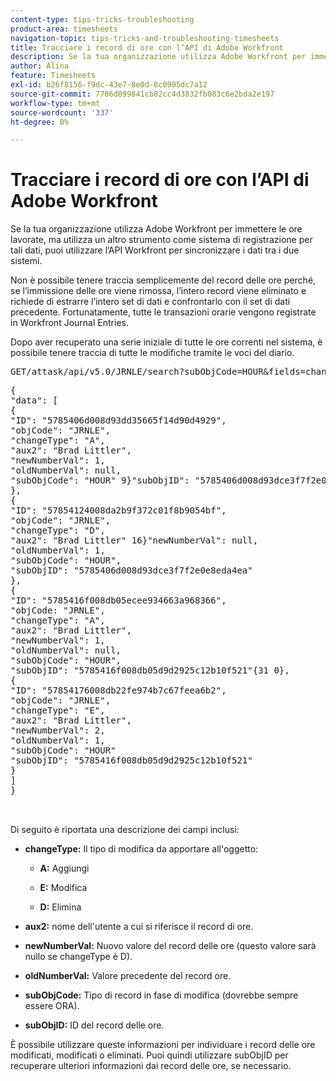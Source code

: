 ```yaml
---
content-type: tips-tricks-troubleshooting
product-area: timesheets
navigation-topic: tips-tricks-and-troubleshooting-timesheets
title: Tracciare i record di ore con l’API di Adobe Workfront
description: Se la tua organizzazione utilizza Adobe Workfront per immettere le ore lavorate, ma utilizza un altro strumento come sistema di registrazione per tali dati, puoi utilizzare l’API Workfront per sincronizzare i dati tra i due sistemi.
author: Alina
feature: Timesheets
exl-id: b26f8156-f9dc-43e7-8e0d-8c0905dc7a12
source-git-commit: 7786d899841cb82cc4d3832fb083c6e2bda2e197
workflow-type: tm+mt
source-wordcount: '337'
ht-degree: 0%

---
```


# Tracciare i record di ore con l’API di Adobe Workfront

Se la tua organizzazione utilizza Adobe Workfront per immettere le ore lavorate, ma utilizza un altro strumento come sistema di registrazione per tali dati, puoi utilizzare l’API Workfront per sincronizzare i dati tra i due sistemi.

Non è possibile tenere traccia semplicemente del record delle ore perché, se l’immissione delle ore viene rimossa, l’intero record viene eliminato e richiede di estrarre l’intero set di dati e confrontarlo con il set di dati precedente. Fortunatamente, tutte le transazioni orarie vengono registrate in Workfront Journal Entries.

Dopo aver recuperato una serie iniziale di tutte le ore correnti nel sistema, è possibile tenere traccia di tutte le modifiche tramite le voci del diario.
<pre>GET/attask/api/v5.0/JRNLE/search?subObjCode=HOUR&amp;fields=changeType,aux2,newNumberVal,oldNumberVal,subObjCode,subObjID</pre><pre>{<br>"data": [<br>{<br>"ID": "5785406d008d93dd35665f14d90d4929",<br>"objCode": "JRNLE",<br>"changeType": "A",<br>"aux2": "Brad Littler",<br>"newNumberVal": 1,<br>"oldNumberVal": null,<br>"subObjCode": "HOUR" 9}"subObjID": "5785406d008d93dce3f7f2e0e8eda4ea"<br>},<br>{<br>"ID": "57854124008da2b9f372c01f8b9054bf",<br>"objCode": "JRNLE",<br>"changeType": "D",<br>"aux2": "Brad Littler" 16}"newNumberVal": null,<br>"oldNumberVal": 1,<br>"subObjCode": "HOUR",<br>"subObjID": "5785406d008d93dce3f7f2e0e8eda4ea"<br>},<br>{<br>"ID": "5785416f008db05ecee934663a968366",<br>"objCode: "JRNLE",<br>"changeType": "A",<br>"aux2": "Brad Littler",<br>"newNumberVal": 1,<br>"oldNumberVal": null,<br>"subObjCode": "HOUR",<br>"subObjID": "5785416f008db05d9d2925c12b10f521"{31 0},<br>{<br>"ID": "57854176008db22fe974b7c67feea6b2",<br>"objCode": "JRNLE",<br>"changeType": "E",<br>"aux2": "Brad Littler",<br>"newNumberVal": 2,<br>"oldNumberVal": 1,<br>"subObjCode": "HOUR" <br>"subObjID": "5785416f008db05d9d2925c12b10f521"<br>}<br>]<br>}<br><br><br></pre>Di seguito è riportata una descrizione dei campi inclusi:

* **changeType:** Il tipo di modifica da apportare all&#39;oggetto:

   * **A:** Aggiungi

   * **E:** Modifica

   * **D:** Elimina

* **aux2:** nome dell&#39;utente a cui si riferisce il record di ore.

* **newNumberVal:** Nuovo valore del record delle ore (questo valore sarà nullo se changeType è D).

* **oldNumberVal:** Valore precedente del record ore.

* **subObjCode:** Tipo di record in fase di modifica (dovrebbe sempre essere ORA).

* **subObjID:** ID del record delle ore.

È possibile utilizzare queste informazioni per individuare i record delle ore modificati, modificati o eliminati. Puoi quindi utilizzare subObjID per recuperare ulteriori informazioni dai record delle ore, se necessario.
